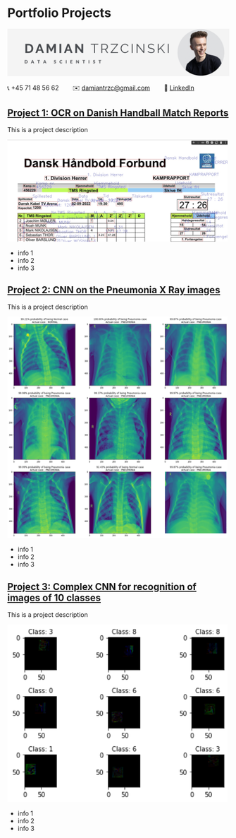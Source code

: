 # Portfolio Projects

![](headline.png)

:telephone_receiver: +45 71 48 56 62 &nbsp;&nbsp;&nbsp;&nbsp;&nbsp;&nbsp; :envelope: [damiantrzc@gmail.com](mailto:damiantrzc@gmail.com) &nbsp;&nbsp;&nbsp;&nbsp;&nbsp;&nbsp; :link: [LinkedIn]("https://www.linkedin.com/in/trzcinskidamian/")

## [Project 1: OCR on Danish Handball Match Reports](Handball_Match_Report_with_PaddleOCR.ipynb)
This is a project description

<img src="handball_extract.png" alt=" " width="500"/>

- info 1
- info 2
- info 3

## [Project 2: CNN on the Pneumonia X Ray images](CNN_on_Pneumonia_Xrays.ipynb)
This is a project description

<img src="fig5_predictions_on_test_set.png" alt=" " width="500"/>

- info 1
- info 2
- info 3

## [Project 3: Complex CNN for recognition of images of 10 classes](Assignment_cnn_Best_Score.ipynb)
This is a project description

<img src="CNN_exercise.png" alt=" " width="500"/>

- info 1
- info 2
- info 3
